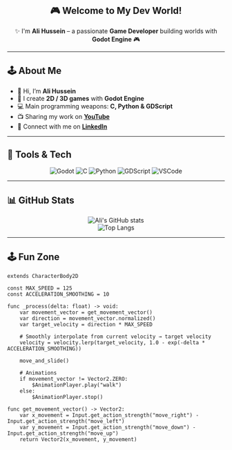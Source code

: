 <div align="center">
 
## 🎮 Welcome to My Dev World!  

✨ I'm **Ali Hussein** – a passionate **Game Developer** building worlds with **Godot Engine** 🎮  

</div>

---

## 🕹️ About Me  

- 👋 Hi, I’m **Ali Hussein**  
- 🧩 I create **2D / 3D games** with **Godot Engine**  
- 💻 Main programming weapons: **C, Python & GDScript**  
- 📺 Sharing my work on [**YouTube**](https://www.youtube.com/@Platourygo)  
- 💼 Connect with me on [**LinkedIn**](https://www.linkedin.com/in/platoury/)  

---

## 🚀 Tools & Tech  

<div align="center">

![Godot](https://img.shields.io/badge/Godot-478CBF?style=for-the-badge&logo=godot-engine&logoColor=white&labelColor=2C2C2C)
![C](https://img.shields.io/badge/C-00599C?style=for-the-badge&logo=c&logoColor=white&labelColor=2C2C2C)
![Python](https://img.shields.io/badge/Python-FFD43B?style=for-the-badge&logo=python&logoColor=black&labelColor=2C2C2C)
![GDScript](https://img.shields.io/badge/GDScript-478CBF?style=for-the-badge&logo=godot-engine&logoColor=white&labelColor=2C2C2C)
![VSCode](https://img.shields.io/badge/VSCode-0078D4?style=for-the-badge&logo=visual-studio-code&logoColor=white&labelColor=2C2C2C)

</div>

---


## 📊 GitHub Stats  

<div align="center">

![Ali's GitHub stats](https://github-readme-stats.vercel.app/api?username=Platourygo&show_icons=true&theme=tokyonight)  
![Top Langs](https://github-readme-stats.vercel.app/api/top-langs/?username=Platourygo&layout=compact&theme=tokyonight)

</div>

---

## 🕹️ Fun Zone  

```gdscript
extends CharacterBody2D

const MAX_SPEED = 125
const ACCELERATION_SMOOTHING = 10

func _process(delta: float) -> void:
	var movement_vector = get_movement_vector()
	var direction = movement_vector.normalized()
	var target_velocity = direction * MAX_SPEED

	# Smoothly interpolate from current velocity → target velocity
	velocity = velocity.lerp(target_velocity, 1.0 - exp(-delta * ACCELERATION_SMOOTHING))

	move_and_slide()

	# Animations
	if movement_vector != Vector2.ZERO:
		$AnimationPlayer.play("walk")
	else:
		$AnimationPlayer.stop()

func get_movement_vector() -> Vector2:
	var x_movement = Input.get_action_strength("move_right") - Input.get_action_strength("move_left")
	var y_movement = Input.get_action_strength("move_down") - Input.get_action_strength("move_up")
	return Vector2(x_movement, y_movement)


